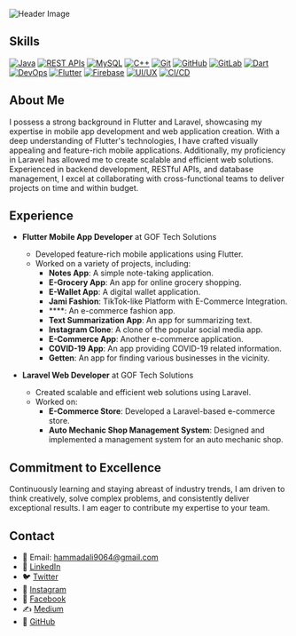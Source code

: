 ![Header Image](https://media.licdn.com/dms/image/D5616AQHXJxYYfcF3wQ/profile-displaybackgroundimage-shrink_350_1400/0/1697644538618?e=1703721600&v=beta&t=hfSFXtK7WqIqgr6jR8PA9GyRthfKECkFFyxjK7KG2Ug)

## Skills
[![Java](https://img.shields.io/badge/Java-Intermediate-blue?style=for-the-badge&logo=java)](https://www.java.com)
[![REST APIs](https://img.shields.io/badge/REST%20APIs-Intermediate-green?style=for-the-badge)](https://restfulapi.net)
[![MySQL](https://img.shields.io/badge/MySQL-Intermediate-orange?style=for-the-badge&logo=mysql)](https://www.mysql.com)
[![C++](https://img.shields.io/badge/C%2B%2B-Intermediate-purple?style=for-the-badge&logo=c%2B%2B)](https://isocpp.org)
[![Git](https://img.shields.io/badge/Git-Intermediate-black?style=for-the-badge&logo=git)](https://git-scm.com)
[![GitHub](https://img.shields.io/badge/GitHub-Intermediate-blue?style=for-the-badge&logo=github)](https://github.com)
[![GitLab](https://img.shields.io/badge/GitLab-Intermediate-red?style=for-the-badge&logo=gitlab)](https://about.gitlab.com)
[![Dart](https://img.shields.io/badge/Dart-Intermediate-blue?style=for-the-badge&logo=dart)](https://dart.dev)
[![DevOps](https://img.shields.io/badge/DevOps-Intermediate-blue?style=for-the-badge&logo=devops)](https://en.wikipedia.org/wiki/DevOps)
[![Flutter](https://img.shields.io/badge/Flutter-Intermediate-blue?style=for-the-badge&logo=flutter)](https://flutter.dev)
[![Firebase](https://img.shields.io/badge/Firebase-Intermediate-orange?style=for-the-badge&logo=firebase)](https://firebase.google.com)
[![UI/UX](https://img.shields.io/badge/UI%2FUX-Intermediate-green?style=for-the-badge)](https://www.nngroup.com)
[![CI/CD](https://img.shields.io/badge/CI%2FCD-Intermediate-green?style=for-the-badge)](https://en.wikipedia.org/wiki/CI/CD)

## About Me
I possess a strong background in Flutter and Laravel, showcasing my expertise in mobile app development and web application creation. With a deep understanding of Flutter's technologies, I have crafted visually appealing and feature-rich mobile applications. Additionally, my proficiency in Laravel has allowed me to create scalable and efficient web solutions. Experienced in backend development, RESTful APIs, and database management, I excel at collaborating with cross-functional teams to deliver projects on time and within budget.

## Experience
- **Flutter Mobile App Developer** at GOF Tech Solutions
  - Developed feature-rich mobile applications using Flutter.
  - Worked on a variety of projects, including:
    - **Notes App**: A simple note-taking application.
    - **E-Grocery App**: An app for online grocery shopping.
    - **E-Wallet App**: A digital wallet application.
    - **Jami Fashion**: TikTok-like Platform with E-Commerce Integration.
    - ****: An e-commerce fashion app.
    - **Text Summarization App**: An app for summarizing text.
    - **Instagram Clone**: A clone of the popular social media app.
    - **E-Commerce App**: Another e-commerce application.
    - **COVID-19 App**: An app providing COVID-19 related information.
    - **Getten**: An app for finding various businesses in the vicinity.
    

- **Laravel Web Developer** at GOF Tech Solutions
  - Created scalable and efficient web solutions using Laravel.
  - Worked on:
    - **E-Commerce Store**: Developed a Laravel-based e-commerce store.
    - **Auto Mechanic Shop Management System**: Designed and implemented a management system for an auto mechanic shop.

## Commitment to Excellence
Continuously learning and staying abreast of industry trends, I am driven to think creatively, solve complex problems, and consistently deliver exceptional results. I am eager to contribute my expertise to your team.

## Contact
- 📧 Email: hammadali9064@gmail.com
- 🔗 [LinkedIn](https://www.linkedin.com/in/kkhammadali/)
- 🐦 [Twitter](https://twitter.com/kk_hammad_ali)
- 📸 [Instagram](https://www.instagram.com/kk_hammad_ali/)
- 📘 [Facebook](https://web.facebook.com/kkhammadali/)
- ✍️ [Medium](https://medium.com/@hammadali9064)
- 🔗 [GitHub](https://github.com/kk-hammad-ali)


<!---
kk-hammad-ali/kk-hammad-ali is a ✨ special ✨ repository because its `README.md` (this file) appears on your GitHub profile.
You can click the Preview link to take a look at your changes.
--->
